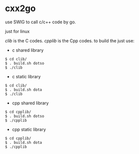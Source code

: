 # cxx2go
use SWIG to call c/c++ code by go.

just for linux

*clib* is the C codes. *cpplib* is the Cpp codes.
to build the just use:

* c shared library
```
$ cd clib/
$ . build.sh dotso
$ ./clib
```

* c static library
```
$ cd clib/
$ . build.sh dota
$ ./clib
```

* cpp shared library
```
$ cd cpplib/
$ . build.sh dotso
$ ./cpplib
```

* cpp static library
```
$ cd cpplib/
$ . build.sh dota
$ ./cpplib
```

